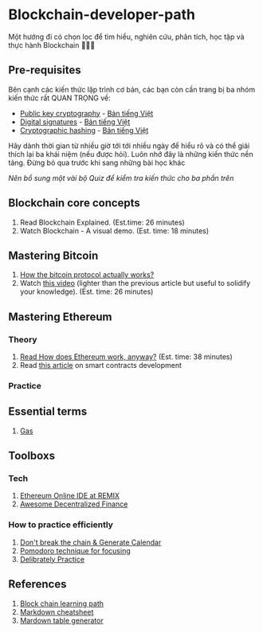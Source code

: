 # Blockchain-developer-path

Một hướng đi có chọn lọc để tìm hiểu, nghiên cứu, phân tích, học tập và thực hành Blockchain 💪🥤📏

## Pre-requisites

Bên cạnh các kiến thức lập trình cơ bản, các bạn còn cần trang bị ba nhóm kiến thức rất QUAN TRỌNG về:

* [Public key cryptography](https://en.wikipedia.org/wiki/Public-key_cryptography) - [Bản tiếng Việt](https://vi.wikipedia.org/wiki/M%E1%BA%ADt_m%C3%A3_h%C3%B3a_kh%C3%B3a_c%C3%B4ng_khai)
* [Digital signatures](https://en.wikipedia.org/wiki/Digital_signature) - [Bản tiếng Việt](https://vi.wikipedia.org/wiki/Ch%E1%BB%AF_k%C3%BD_s%E1%BB%91)
* [Cryptographic hashing](https://en.wikipedia.org/wiki/Cryptographic_hash_function) - [Bản tiếng Việt](https://vi.wikipedia.org/wiki/H%C3%A0m_b%C4%83m_m%E1%BA%ADt_m%C3%A3_h%E1%BB%8Dc)

Hãy dành thời gian từ nhiều giờ tới tới nhiều ngày để hiểu rõ và có thể giải thích lại ba khái niệm (nếu được hỏi). Luôn nhớ đây là những kiến thức nền tảng. Đừng bỏ qua trước khi sang những bài học khác

*Nên bổ sung một vài bộ Quiz để kiểm tra kiến thức cho ba phần trên*

## Blockchain core concepts

1. Read Blockchain Explained. (Est.time: 26 minutes)
2. Watch Blockchain - A visual demo. (Est. time: 18 minutes)

## Mastering Bitcoin

1. [How the bitcoin protocol actually works?](https://michaelnielsen.org/ddi/how-the-bitcoin-protocol-actually-works/)
2. Watch [this video](https://www.youtube.com/watch?v=bBC-nXj3Ng4) (lighter than the previous article but useful to solidify your knowledge). (Est. time: 26 minutes)

## Mastering Ethereum

### Theory

1. [Read How does Ethereum work, anyway?](https://medium.com/@preethikasireddy/how-does-ethereum-work-anyway-22d1df506369) (Est. time: 38 minutes)
2. Read [this article](https://blog.openzeppelin.com/the-hitchhikers-guide-to-smart-contracts-in-ethereum-848f08001f05/) on smart contracts development

### Practice

## Essential terms

1. [Gas](https://ethgas.io/)

## Toolboxs

### Tech

1. [Ethereum Online IDE at REMIX](https://remix.ethereum.org/#optimize=false&runs=200&evmVersion=null&version=soljson-v0.7.4+commit.3f05b770.js)
2. [Awesome Decentralized Finance](https://github.com/ong/awesome-decentralized-finance)

### How to practice efficiently

1. [Don't break the chain & Generate Calendar](https://msbrown.net/chain/)
2. [Pomodoro technique for focusing](https://francescocirillo.com/pages/pomodoro-technique)
3. [Delibrately Practice](https://jamesclear.com/beginners-guide-deliberate-practice)

## References

1. [Block chain learning path](https://github.com/protofire/blockchain-learning-path)
2. [Markdown cheatsheet](https://github.com/adam-p/markdown-here/wiki/Markdown-Cheatsheet)
3. [Mardown table generator](https://www.tablesgenerator.com/markdown_tables)
